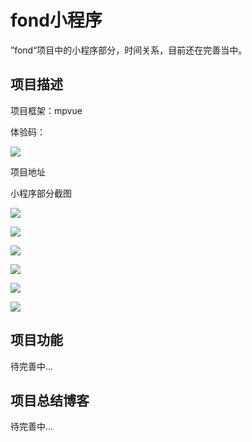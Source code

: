 # fond小程序

”fond“项目中的小程序部分，时间关系，目前还在完善当中。

## 项目描述

项目框架：mpvue

体验码：

![](http://image.52chinaweb.com/%E6%B2%A1%E5%85%B3%E7%B3%BB%E5%95%8A%E5%B0%8F%E7%A8%8B%E5%BA%8F%E4%BD%93%E9%AA%8C%E7%A0%81.jpg)

项目地址

小程序部分截图

![](http://image.52chinaweb.com/%E5%B0%8F%E7%A8%8B%E5%BA%8F%E5%9B%BE%E7%89%871.png)

![](http://image.52chinaweb.com/%E5%B0%8F%E7%A8%8B%E5%BA%8F%E5%9B%BE%E7%89%872.jpg)



![](http://image.52chinaweb.com/%E5%B0%8F%E7%A8%8B%E5%BA%8F%E5%9B%BE%E7%89%873.jpg)

![](http://image.52chinaweb.com/%E5%B0%8F%E7%A8%8B%E5%BA%8F%E5%9B%BE%E7%89%876.jpg)

![](http://image.52chinaweb.com/%E5%B0%8F%E7%A8%8B%E5%BA%8F%E5%9B%BE%E7%89%878.jpg)

![](http://image.52chinaweb.com/%E5%B0%8F%E7%A8%8B%E5%BA%8F%E5%9B%BE%E7%89%874.jpg)

## 项目功能

待完善中...

## 项目总结博客

待完善中...

